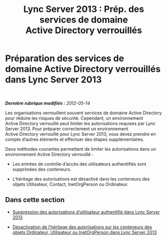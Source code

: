 ﻿---
title: "Lync Server 2013 : Prép. des services de domaine Active Directory verrouillés"
TOCTitle: Préparation des services de domaine Active Directory verrouillés
ms:assetid: 68bde963-3fa3-4102-88d6-ac931c1dd2d7
ms:mtpsurl: https://technet.microsoft.com/fr-fr/library/Gg398492(v=OCS.15)
ms:contentKeyID: 49297484
ms.date: 05/20/2016
mtps_version: v=OCS.15
ms.translationtype: HT
---

# Préparation des services de domaine Active Directory verrouillés dans Lync Server 2013

 

_**Dernière rubrique modifiée :** 2012-05-14_

Les organisations verrouillent souvent services de domaine Active Directory pour réduire les risques de sécurité. Cependant, un environnement Active Directory verrouillé peut limiter les autorisations requises par Lync Server 2013. Pour préparer correctement un environnement Active Directory verrouillé pour Lync Server 2013, vous devez prendre en compte d’autres éléments et effectuer des étapes supplémentaires.

Deux méthodes courantes permettent de limiter les autorisations dans un environnement Active Directory verrouillé :

  - Les entrées de contrôle d’accès des utilisateurs authentifiés sont supprimées des conteneurs.

  - L’héritage des autorisations est désactivé dans les conteneurs des objets Utilisateur, Contact, InetOrgPerson ou Ordinateur.

## Dans cette section

  - [Suppression des autorisations d’utilisateur authentifié dans Lync Server 2013](lync-server-2013-authenticated-user-permissions-are-removed.md)

  - [Désactivation de l’héritage des autorisations sur les conteneurs des objets Ordinateur, Utilisateur ou InetOrgPerson dans Lync Server 2013](lync-server-2013-permissions-inheritance-is-disabled-on-computers-users-or-inetorgperson-containers.md)


